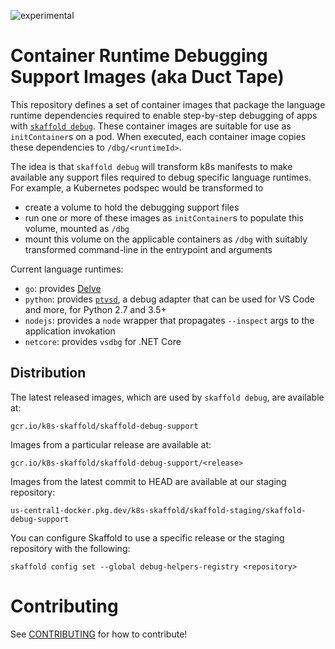 ![experimental](https://img.shields.io/badge/stability-experimental-orange.svg)

# Container Runtime Debugging Support Images (aka Duct Tape)

This repository defines a set of container images that package
the language runtime dependencies required to enable step-by-step
debugging of apps with
[`skaffold debug`](https://skaffold.dev/docs/how-tos/debug/). 
These container images are suitable for use as `initContainer`s on
a pod.  When executed, each container image copies these dependencies
to `/dbg/<runtimeId>`.

The idea is that `skaffold debug` will transform k8s manifests to
make available any support files required to debug specific language
runtimes.  For example, a Kubernetes podspec would be transformed to

  - create a volume to hold the debugging support files
  - run one or more of these images as `initContainer`s to populate
    this volume, mounted as `/dbg`
  - mount this volume on the applicable containers as `/dbg`
    with suitably transformed command-line in the entrypoint and arguments

Current language runtimes:

  * `go`: provides [Delve](https://github.com/go-delve/delve)
  * `python`: provides [`ptvsd`](https://github.com/Microsoft/ptvsd),
    a debug adapter that can be used for VS Code and more, for
    Python 2.7 and 3.5+
  * `nodejs`: provides a `node` wrapper that propagates `--inspect`
    args to the application invokation
  * `netcore`: provides `vsdbg` for .NET Core

## Distribution

The latest released images, which are used by `skaffold debug`, are available at:

    gcr.io/k8s-skaffold/skaffold-debug-support

Images from a particular release are available at:

    gcr.io/k8s-skaffold/skaffold-debug-support/<release>

Images from the latest commit to HEAD are available at our staging repository:

    us-central1-docker.pkg.dev/k8s-skaffold/skaffold-staging/skaffold-debug-support

You can configure Skaffold to use a specific release or the staging
repository with the following:

    skaffold config set --global debug-helpers-registry <repository>


# Contributing

See [CONTRIBUTING](CONTRIBUTING.md) for how to contribute!
